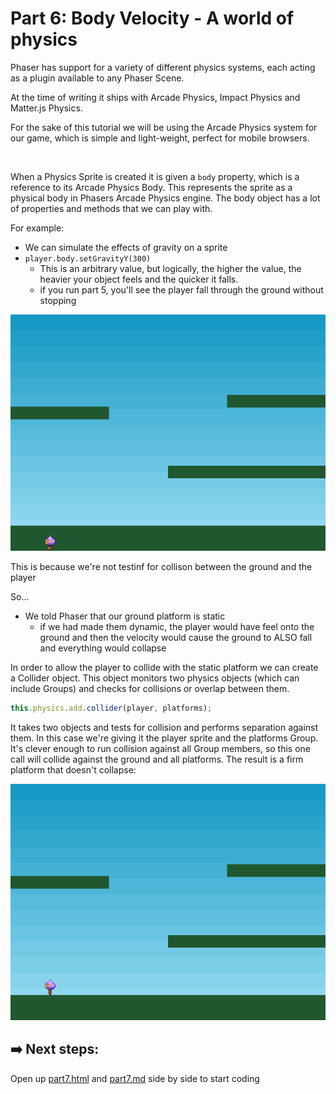 # Part 6: Body Velocity - A world of physics
Phaser has support for a variety of different physics systems, each acting as a plugin available to any Phaser Scene. 

At the time of writing it ships with Arcade Physics, Impact Physics and Matter.js Physics. 

For the sake of this tutorial we will be using the Arcade Physics system for our game, which is simple and light-weight, perfect for mobile browsers.

<br>

When a Physics Sprite is created it is given a `body` property, which is a reference to its Arcade Physics Body. This represents the sprite as a physical body in Phasers Arcade Physics engine. The body object has a lot of properties and methods that we can play with.

For example:
- We can simulate the effects of gravity on a sprite
- `player.body.setGravityY(300)`
    - This is an arbitrary value, but logically, the higher the value, the heavier your object feels and the quicker it falls. 
    - if you run part 5, you'll see the player fall through the ground without stopping

![part six scene example](../assets/part6.png)

This is because we're not testinf for collison between the ground and the player

So...

- We told Phaser that our ground platform is static
    - if we had made them dynamic, the player would have feel onto the ground and then the velocity would cause the ground to ALSO fall and everything would collapse

In order to allow the player to collide with the static platform we can create a Collider object. This object monitors two physics objects (which can include Groups) and checks for collisions or overlap between them.
```js
this.physics.add.collider(player, platforms);
```

 It takes two objects and tests for collision and performs separation against them. In this case we're giving it the player sprite and the platforms Group. It's clever enough to run collision against all Group members, so this one call will collide against the ground and all platforms. The result is a firm platform that doesn't collapse:

 ![part six scene example](../assets/part6.2.png)
 
## ➡️ Next steps:
Open up [part7.html](/part7.html) and [part7.md](part7.md) side by side to start coding




